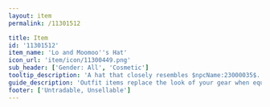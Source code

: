```yaml
---
layout: item
permalink: /11301512

title: Item
id: '11301512'
item_name: 'Lo and Moomoo''s Hat'
icon_url: 'item/icon/11300449.png'
sub_header: ['Gender: All', 'Cosmetic']
tooltip_description: 'A hat that closely resembles $npcName:23000035$.'
guide_description: 'Outfit items replace the look of your gear when equipped.'
footer: ['Untradable, Unsellable']
---
```

